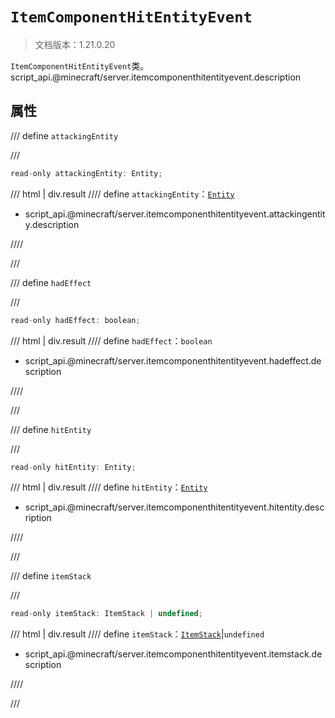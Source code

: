 # `ItemComponentHitEntityEvent`

> 文档版本：1.21.0.20

`ItemComponentHitEntityEvent`类。script_api.@minecraft/server.itemcomponenthitentityevent.description

## 属性

/// define
`attackingEntity`


///

```js
read-only attackingEntity: Entity;
```

/// html | div.result
//// define
`attackingEntity`：[`Entity`](./entity.md)

- script_api.@minecraft/server.itemcomponenthitentityevent.attackingentity.description


////

///


/// define
`hadEffect`


///

```js
read-only hadEffect: boolean;
```

/// html | div.result
//// define
`hadEffect`：`boolean`

- script_api.@minecraft/server.itemcomponenthitentityevent.hadeffect.description


////

///


/// define
`hitEntity`


///

```js
read-only hitEntity: Entity;
```

/// html | div.result
//// define
`hitEntity`：[`Entity`](./entity.md)

- script_api.@minecraft/server.itemcomponenthitentityevent.hitentity.description


////

///


/// define
`itemStack`


///

```js
read-only itemStack: ItemStack | undefined;
```

/// html | div.result
//// define
`itemStack`：[`ItemStack`](./itemstack.md)|`undefined`

- script_api.@minecraft/server.itemcomponenthitentityevent.itemstack.description


////

///

